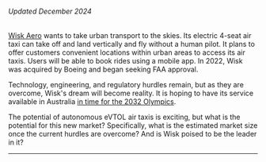 ###### Updated December 2024

[Wisk Aero](https://wisk.aero/) wants to take urban transport to the skies. Its electric 4-seat air taxi can take off and land vertically and fly without a human pilot. It plans to offer customers convenient locations within urban areas to access its air taxis. Users will be able to book rides using a mobile app. In 2022, Wisk was acquired by Boeing and began seeking FAA approval. 

Technology, engineering, and regulatory hurdles remain, but as they are overcome, Wisk's dream will become reality. It is hoping to have its service available in Australia [in time for the 2032 Olympics](https://finance.yahoo.com/news/wisk-partners-airservices-australia-incorporate-210000920.html). 

The potential of autonomous eVTOL air taxis is exciting, but what is the potential for this new market? Specifically, what is the estimated market size once the current hurdles are overcome? And is Wisk poised to be the leader in it?

---